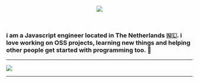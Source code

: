 <p align="center">
  <img src="https://user-images.githubusercontent.com/42942538/132962354-0cb9ab18-260e-42f6-88a8-31a6de1f06f1.png"/>
 </p>
 
 <br>
 
 ### i am a Javascript engineer located in The Netherlands 🇳🇱. i love working on OSS projects, learning new things and helping other people get started with programming too. 🚀
 
 
-----------
 <a href="https://medium.com/@Giotje">
    <img src="https://img.shields.io/badge/-Medium-F99A66?style=for-the-badge&logo=Medium&logoColor=white" />
 </a>



-----------
